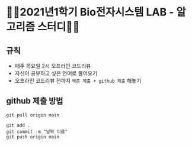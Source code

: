 # 🙋‍♀️2021년1학기 Bio전자시스템 LAB - 알고리즘 스터디🙋‍♂️

## 규칙
- 매주 목요일 2시 오프라인 코드리뷰
- 자신이 공부하고 싶은 언어로 풀어오기
- 오프라인 코드리뷰 전까지 `백준 제출 + github 제출` 해놓기

## github 제출 방법
```
git pull origin main
```
```
git add .
git commit -m "날짜 이름"
git push origin main 
```